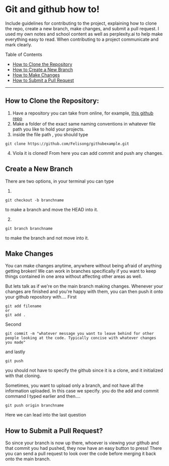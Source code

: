 # Git and github how to!

Include guidelines for contributing to the project, explaining how to clone the repo, create a new branch, make changes, and submit a pull request. I used my own notes and school content as well as perplexity.ai to help make everything easy to read.
When contributing to a project communicate and mark clearly.

Table of Contents

- [How to Clone the Repository](#how-to-clone-the-repository)
- [How to Create a New Branch](#create-a-new-branch)
- [How to Make Changes](#make-changes)
- [How to Submit a Pull Request](#how-to-submit-a-pull-request)

---

## How to Clone the Repository:

1.  Have a repository you can take from online, for example, [this github repo](https://github.com/Felisong/githubexample)
2.  Make a folder of the exact same naming conventions in whatever file path you like to hold your projects.
3.  inside the file path , you should type

```
git clone https://github.com/Felisong/githubexample.git
```

4. Viola it is cloned! From here you can add commit and push any changes.

## Create a New Branch

There are two options, in your terminal you can type

1.

```
git checkout -b branchname
```

to make a branch and move the HEAD into it.

2.

```
git branch branchname
```

to make the branch and not move into it.

## Make Changes

You can make changes anytime, anywhere without being afraid of anything getting broken! We can work in branches specifically if you want to keep things contained in one area without affecting other areas as well.

But lets talk as if we're on the main branch making changes. Whenever your changes are finished and you're happy with them, you can then push it onto your github repository with....
First

```
git add filename
or
git add .
```

Second

```
git commit -m "whatever message you want to leave behind for other people looking at the code. Typically concise with whatever changes you made"
```

and lastly

```
git push
```

you should not have to specify the github since it is a clone, and it initialized with that cloning.

Sometimes, you want to upload only a branch, and not have all the information uploaded. In this case we specify.
you do the add and commit command I typed earlier and then....

```
git push origin branchname
```

Here we can lead into the last question

## How to Submit a Pull Request?

So since your branch is now up there, whoever is viewing your github and that commit you had pushed, they now have an easy button to press! There you can send a pull request to look over the code before merging it back onto the main branch.
